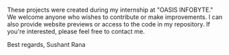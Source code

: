 These projects were created during my internship at "OASIS INFOBYTE." We welcome anyone who wishes to contribute or make improvements. I can also provide website previews or access to the code in my repository. If you're interested, please feel free to contact me.

Best regards,
Sushant Rana
